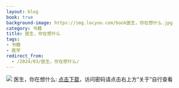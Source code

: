```yaml
---
layout: blog
book: true
background-image: https://img.locyoo.com/book医生，你在想什么.jpg
category: 书籍
title: 医生，你在想什么
tags:
- 书籍
- 医学
redirect_from:
  - /2024/03/医生，你在想什么/
---
```

![](https://img.locyoo.com/book医生，你在想什么.jpg)
医生，你在想什么: <a name = "ref1" href="https://url18.ctfile.com/f/50983618-1051396927-7179fc?p=3619">点击下载</a>，访问密码请点击右上方“关于”自行查看